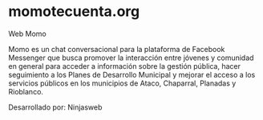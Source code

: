 # momotecuenta.org
Web Momo

Momo es un chat conversacional para la plataforma de Facebook Messenger que busca promover la interacción entre jóvenes y comunidad en general para acceder a información sobre la gestión pública, hacer seguimiento a los Planes de Desarrollo Municipal y mejorar el acceso a los servicios públicos en los municipios de Ataco, Chaparral, Planadas y Rioblanco.

Desarrollado por: Ninjasweb
